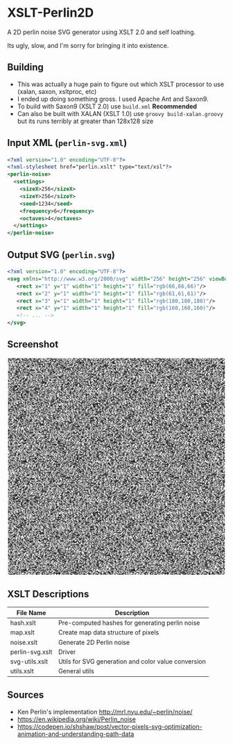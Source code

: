 # XSLT-Perlin2D


A 2D perlin noise SVG generator using XSLT 2.0 and self loathing.


Its ugly, slow, and I'm sorry for bringing it into existence.


## Building
* This was actually a huge pain to figure out which XSLT processor to use (xalan, saxon, xsltproc, etc)
* I ended up doing something gross. I used Apache Ant and Saxon9.
* To build with Saxon9 (XSLT 2.0) use ```build.xml``` **Recommended**
* Can also be built with XALAN (XSLT 1.0) use ```groovy build-xalan.groovy``` but its runs terribly at greater than 128x128 size


## Input XML (```perlin-svg.xml```)
```xml
<?xml version="1.0" encoding="UTF-8"?>
<?xml-stylesheet href="perlin.xslt" type="text/xsl"?>
<perlin-noise>
  <settings>
    <sizeX>256</sizeX>
    <sizeY>256</sizeY>
    <seed>1234</seed>
    <frequency>6</frequency>
    <octaves>4</octaves>
  </settings>
</perlin-noise>
```


## Output SVG (```perlin.svg```)
```xml
<?xml version="1.0" encoding="UTF-8"?>
<svg xmlns="http://www.w3.org/2000/svg" width="256" height="256" viewBox="0 0 256 256">
   <rect x="1" y="1" width="1" height="1" fill="rgb(66,66,66)"/>
   <rect x="2" y="1" width="1" height="1" fill="rgb(61,61,61)"/>
   <rect x="3" y="1" width="1" height="1" fill="rgb(180,180,180)"/>
   <rect x="4" y="1" width="1" height="1" fill="rgb(160,160,160)"/>
   <!-- ... -->
</svg>
```


## Screenshot
![perlin-screenshot](screenshot.PNG)


## XSLT Descriptions
| File Name | Description |
| --------- | ----------- |
| hash.xslt | Pre-computed hashes for generating perlin noise |
| map.xslt  | Create map data structure of pixels |
| noise.xslt | Generate 2D Perlin noise |
| perlin-svg.xslt | Driver |
| svg-utils.xslt | Utils for SVG generation and color value conversion |
| utils.xslt | General utils |


## Sources
* Ken Perlin's implementation http://mrl.nyu.edu/~perlin/noise/
* https://en.wikipedia.org/wiki/Perlin_noise
* https://codepen.io/shshaw/post/vector-pixels-svg-optimization-animation-and-understanding-path-data


